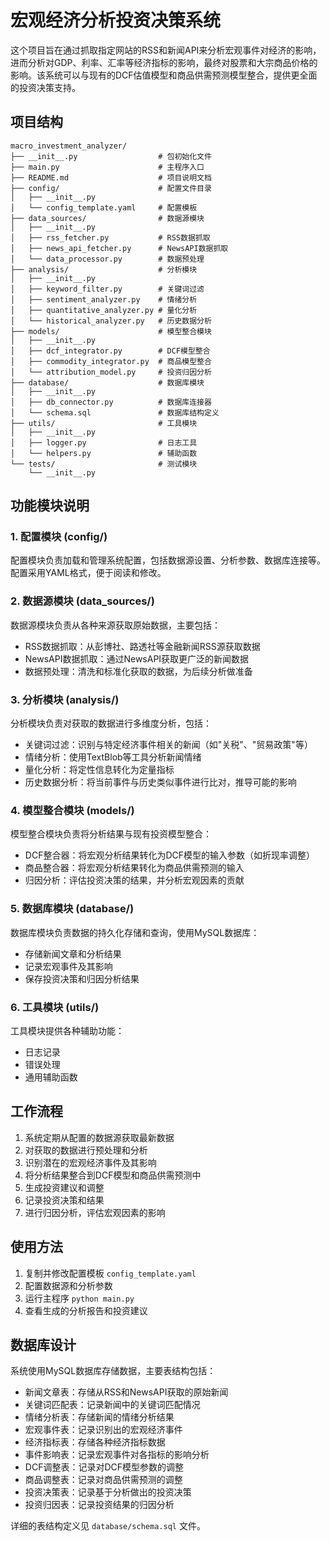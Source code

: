 # 宏观经济分析投资决策系统

这个项目旨在通过抓取指定网站的RSS和新闻API来分析宏观事件对经济的影响，进而分析对GDP、利率、汇率等经济指标的影响，最终对股票和大宗商品价格的影响。该系统可以与现有的DCF估值模型和商品供需预测模型整合，提供更全面的投资决策支持。

## 项目结构

```
macro_investment_analyzer/
├── __init__.py                  # 包初始化文件
├── main.py                      # 主程序入口
├── README.md                    # 项目说明文档
├── config/                      # 配置文件目录
│   ├── __init__.py
│   └── config_template.yaml     # 配置模板
├── data_sources/                # 数据源模块
│   ├── __init__.py
│   ├── rss_fetcher.py           # RSS数据抓取
│   ├── news_api_fetcher.py      # NewsAPI数据抓取
│   └── data_processor.py        # 数据预处理
├── analysis/                    # 分析模块
│   ├── __init__.py
│   ├── keyword_filter.py        # 关键词过滤
│   ├── sentiment_analyzer.py    # 情绪分析
│   ├── quantitative_analyzer.py # 量化分析
│   └── historical_analyzer.py   # 历史数据分析
├── models/                      # 模型整合模块
│   ├── __init__.py
│   ├── dcf_integrator.py        # DCF模型整合
│   ├── commodity_integrator.py  # 商品模型整合
│   └── attribution_model.py     # 投资归因分析
├── database/                    # 数据库模块
│   ├── __init__.py
│   ├── db_connector.py          # 数据库连接器
│   └── schema.sql               # 数据库结构定义
├── utils/                       # 工具模块
│   ├── __init__.py
│   ├── logger.py                # 日志工具
│   └── helpers.py               # 辅助函数
└── tests/                       # 测试模块
    └── __init__.py
```

## 功能模块说明

### 1. 配置模块 (config/)

配置模块负责加载和管理系统配置，包括数据源设置、分析参数、数据库连接等。配置采用YAML格式，便于阅读和修改。

### 2. 数据源模块 (data_sources/)

数据源模块负责从各种来源获取原始数据，主要包括：
- RSS数据抓取：从彭博社、路透社等金融新闻RSS源获取数据
- NewsAPI数据抓取：通过NewsAPI获取更广泛的新闻数据
- 数据预处理：清洗和标准化获取的数据，为后续分析做准备

### 3. 分析模块 (analysis/)

分析模块负责对获取的数据进行多维度分析，包括：
- 关键词过滤：识别与特定经济事件相关的新闻（如"关税"、"贸易政策"等）
- 情绪分析：使用TextBlob等工具分析新闻情绪
- 量化分析：将定性信息转化为定量指标
- 历史数据分析：将当前事件与历史类似事件进行比对，推导可能的影响

### 4. 模型整合模块 (models/)

模型整合模块负责将分析结果与现有投资模型整合：
- DCF整合器：将宏观分析结果转化为DCF模型的输入参数（如折现率调整）
- 商品整合器：将宏观分析结果转化为商品供需预测的输入
- 归因分析：评估投资决策的结果，并分析宏观因素的贡献

### 5. 数据库模块 (database/)

数据库模块负责数据的持久化存储和查询，使用MySQL数据库：
- 存储新闻文章和分析结果
- 记录宏观事件及其影响
- 保存投资决策和归因分析结果

### 6. 工具模块 (utils/)

工具模块提供各种辅助功能：
- 日志记录
- 错误处理
- 通用辅助函数

## 工作流程

1. 系统定期从配置的数据源获取最新数据
2. 对获取的数据进行预处理和分析
3. 识别潜在的宏观经济事件及其影响
4. 将分析结果整合到DCF模型和商品供需预测中
5. 生成投资建议和调整
6. 记录投资决策和结果
7. 进行归因分析，评估宏观因素的影响

## 使用方法

1. 复制并修改配置模板 `config_template.yaml`
2. 配置数据源和分析参数
3. 运行主程序 `python main.py`
4. 查看生成的分析报告和投资建议

## 数据库设计

系统使用MySQL数据库存储数据，主要表结构包括：
- 新闻文章表：存储从RSS和NewsAPI获取的原始新闻
- 关键词匹配表：记录新闻中的关键词匹配情况
- 情绪分析表：存储新闻的情绪分析结果
- 宏观事件表：记录识别出的宏观经济事件
- 经济指标表：存储各种经济指标数据
- 事件影响表：记录宏观事件对各指标的影响分析
- DCF调整表：记录对DCF模型参数的调整
- 商品调整表：记录对商品供需预测的调整
- 投资决策表：记录基于分析做出的投资决策
- 投资归因表：记录投资结果的归因分析

详细的表结构定义见 `database/schema.sql` 文件。
